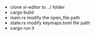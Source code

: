 - clone xi-editor to ../ folder
- cargo build
- main.rs modify the open_file path
- state.rs modify keymaps.toml file path
- cargo run it